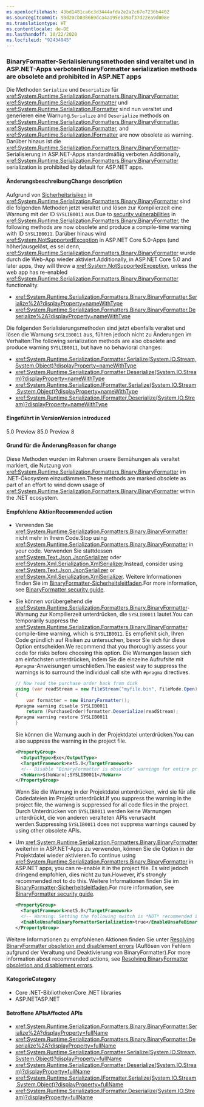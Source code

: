 ```yaml
---
ms.openlocfilehash: 43bd1481ca6c3d3444afda2e2a2c67e7236b4402
ms.sourcegitcommit: 98d20cb038669dca4a195eb39af37d22ea9d008e
ms.translationtype: HT
ms.contentlocale: de-DE
ms.lasthandoff: 10/22/2020
ms.locfileid: "92434945"
---
```

### <a name="binaryformatter-serialization-methods-are-obsolete-and-prohibited-in-aspnet-apps"></a><span data-ttu-id="977ed-101">BinaryFormatter-Serialisierungsmethoden sind veraltet und in ASP.NET-Apps verboten</span><span class="sxs-lookup"><span data-stu-id="977ed-101">BinaryFormatter serialization methods are obsolete and prohibited in ASP.NET apps</span></span>

<span data-ttu-id="977ed-102">Die Methoden `Serialize` und `Deserialize` für <xref:System.Runtime.Serialization.Formatters.Binary.BinaryFormatter>, <xref:System.Runtime.Serialization.Formatter> und <xref:System.Runtime.Serialization.IFormatter> sind nun veraltet und generieren eine Warnung.</span><span class="sxs-lookup"><span data-stu-id="977ed-102">`Serialize` and `Deserialize` methods on <xref:System.Runtime.Serialization.Formatters.Binary.BinaryFormatter>, <xref:System.Runtime.Serialization.Formatter>, and <xref:System.Runtime.Serialization.IFormatter> are now obsolete as warning.</span></span> <span data-ttu-id="977ed-103">Darüber hinaus ist die <xref:System.Runtime.Serialization.Formatters.Binary.BinaryFormatter>-Serialisierung in ASP.NET-Apps standardmäßig verboten.</span><span class="sxs-lookup"><span data-stu-id="977ed-103">Additionally, <xref:System.Runtime.Serialization.Formatters.Binary.BinaryFormatter> serialization is prohibited by default for ASP.NET apps.</span></span>

#### <a name="change-description"></a><span data-ttu-id="977ed-104">Änderungsbeschreibung</span><span class="sxs-lookup"><span data-stu-id="977ed-104">Change description</span></span>

<span data-ttu-id="977ed-105">Aufgrund von [Sicherheitsrisiken](../../../../docs/standard/serialization/binaryformatter-security-guide.md#binaryformatter-security-vulnerabilities) in <xref:System.Runtime.Serialization.Formatters.Binary.BinaryFormatter> sind die folgenden Methoden jetzt veraltet und lösen zur Kompilierzeit eine Warnung mit der ID `SYSLIB0011` aus.</span><span class="sxs-lookup"><span data-stu-id="977ed-105">Due to [security vulnerabilities](../../../../docs/standard/serialization/binaryformatter-security-guide.md#binaryformatter-security-vulnerabilities) in <xref:System.Runtime.Serialization.Formatters.Binary.BinaryFormatter>, the following methods are now obsolete and produce a compile-time warning with ID `SYSLIB0011`.</span></span> <span data-ttu-id="977ed-106">Darüber hinaus wird <xref:System.NotSupportedException> in ASP.NET Core 5.0-Apps (und höher)ausgelöst, es sei denn, <xref:System.Runtime.Serialization.Formatters.Binary.BinaryFormatter> wurde durch die Web-App wieder aktiviert.</span><span class="sxs-lookup"><span data-stu-id="977ed-106">Additionally, in ASP.NET Core 5.0 and later apps, they will throw a <xref:System.NotSupportedException>, unless the web app has re-enabled <xref:System.Runtime.Serialization.Formatters.Binary.BinaryFormatter> functionality.</span></span>

- <xref:System.Runtime.Serialization.Formatters.Binary.BinaryFormatter.Serialize%2A?displayProperty=nameWithType>
- <xref:System.Runtime.Serialization.Formatters.Binary.BinaryFormatter.Deserialize%2A?displayProperty=nameWithType>

<span data-ttu-id="977ed-107">Die folgenden Serialisierungsmethoden sind jetzt ebenfalls veraltet und lösen die Warnung `SYSLIB0011` aus, führen jedoch nicht zu Änderungen im Verhalten:</span><span class="sxs-lookup"><span data-stu-id="977ed-107">The following serialization methods are also obsolete and produce warning `SYSLIB0011`, but have no behavioral changes:</span></span>

- <xref:System.Runtime.Serialization.Formatter.Serialize(System.IO.Stream,System.Object)?displayProperty=nameWithType>
- <xref:System.Runtime.Serialization.Formatter.Deserialize(System.IO.Stream)?displayProperty=nameWithType>
- <xref:System.Runtime.Serialization.IFormatter.Serialize(System.IO.Stream,System.Object)?displayProperty=nameWithType>
- <xref:System.Runtime.Serialization.IFormatter.Deserialize(System.IO.Stream)?displayProperty=nameWithType>

#### <a name="version-introduced"></a><span data-ttu-id="977ed-108">Eingeführt in Version</span><span class="sxs-lookup"><span data-stu-id="977ed-108">Version introduced</span></span>

<span data-ttu-id="977ed-109">5.0 Preview 8</span><span class="sxs-lookup"><span data-stu-id="977ed-109">5.0 Preview 8</span></span>

#### <a name="reason-for-change"></a><span data-ttu-id="977ed-110">Grund für die Änderung</span><span class="sxs-lookup"><span data-stu-id="977ed-110">Reason for change</span></span>

<span data-ttu-id="977ed-111">Diese Methoden wurden im Rahmen unsere Bemühungen als veraltet markiert, die Nutzung von <xref:System.Runtime.Serialization.Formatters.Binary.BinaryFormatter> im .NET-Ökosystem einzudämmen.</span><span class="sxs-lookup"><span data-stu-id="977ed-111">These methods are marked obsolete as part of an effort to wind down usage of <xref:System.Runtime.Serialization.Formatters.Binary.BinaryFormatter> within the .NET ecosystem.</span></span>

#### <a name="recommended-action"></a><span data-ttu-id="977ed-112">Empfohlene Aktion</span><span class="sxs-lookup"><span data-stu-id="977ed-112">Recommended action</span></span>

- <span data-ttu-id="977ed-113">Verwenden Sie <xref:System.Runtime.Serialization.Formatters.Binary.BinaryFormatter> nicht mehr in Ihrem Code.</span><span class="sxs-lookup"><span data-stu-id="977ed-113">Stop using <xref:System.Runtime.Serialization.Formatters.Binary.BinaryFormatter> in your code.</span></span> <span data-ttu-id="977ed-114">Verwenden Sie stattdessen <xref:System.Text.Json.JsonSerializer> oder <xref:System.Xml.Serialization.XmlSerializer>.</span><span class="sxs-lookup"><span data-stu-id="977ed-114">Instead, consider using <xref:System.Text.Json.JsonSerializer> or <xref:System.Xml.Serialization.XmlSerializer>.</span></span> <span data-ttu-id="977ed-115">Weitere Informationen finden Sie im [BinaryFormatter-Sicherheitsleitfaden](../../../../docs/standard/serialization/binaryformatter-security-guide.md).</span><span class="sxs-lookup"><span data-stu-id="977ed-115">For more information, see [BinaryFormatter security guide](../../../../docs/standard/serialization/binaryformatter-security-guide.md).</span></span>

- <span data-ttu-id="977ed-116">Sie können vorübergehend die <xref:System.Runtime.Serialization.Formatters.Binary.BinaryFormatter>-Warnung zur Kompilierzeit unterdrücken, die `SYSLIB0011` lautet.</span><span class="sxs-lookup"><span data-stu-id="977ed-116">You can temporarily suppress the <xref:System.Runtime.Serialization.Formatters.Binary.BinaryFormatter> compile-time warning, which is `SYSLIB0011`.</span></span> <span data-ttu-id="977ed-117">Es empfiehlt sich, Ihren Code gründlich auf Risiken zu untersuchen, bevor Sie sich für diese Option entscheiden.</span><span class="sxs-lookup"><span data-stu-id="977ed-117">We recommend that you thoroughly assess your code for risks before choosing this option.</span></span> <span data-ttu-id="977ed-118">Die Warnungen lassen sich am einfachsten unterdrücken, indem Sie die einzelne Aufrufsite mit `#pragma`-Anweisungen umschließen.</span><span class="sxs-lookup"><span data-stu-id="977ed-118">The easiest way to suppress the warnings is to surround the individual call site with `#pragma` directives.</span></span>

  ```csharp
  // Now read the purchase order back from disk
  using (var readStream = new FileStream("myfile.bin", FileMode.Open))
  {
      var formatter = new BinaryFormatter();
  #pragma warning disable SYSLIB0011
      return (PurchaseOrder)formatter.Deserialize(readStream);
  #pragma warning restore SYSLIB0011
  }
  ```

  <span data-ttu-id="977ed-119">Sie können die Warnung auch in der Projektdatei unterdrücken.</span><span class="sxs-lookup"><span data-stu-id="977ed-119">You can also suppress the warning in the project file.</span></span>

  ```xml
  <PropertyGroup>
    <OutputType>Exe</OutputType>
    <TargetFramework>net5.0</TargetFramework>
    <!-- Disable "BinaryFormatter is obsolete" warnings for entire project -->
    <NoWarn>$(NoWarn);SYSLIB0011</NoWarn>
  </PropertyGroup>
  ```

  <span data-ttu-id="977ed-120">Wenn Sie die Warnung in der Projektdatei unterdrücken, wird sie für alle Codedateien im Projekt unterdrückt.</span><span class="sxs-lookup"><span data-stu-id="977ed-120">If you suppress the warning in the project file, the warning is suppressed for all code files in the project.</span></span> <span data-ttu-id="977ed-121">Durch Unterdrücken von `SYSLIB0011` werden keine Warnungen unterdrückt, die von anderen veralteten APIs verursacht werden.</span><span class="sxs-lookup"><span data-stu-id="977ed-121">Suppressing `SYSLIB0011` does not suppress warnings caused by using other obsolete APIs.</span></span>

- <span data-ttu-id="977ed-122">Um <xref:System.Runtime.Serialization.Formatters.Binary.BinaryFormatter> weiterhin in ASP.NET-Apps zu verwenden, können Sie die Option in der Projektdatei wieder aktivieren.</span><span class="sxs-lookup"><span data-stu-id="977ed-122">To continue using <xref:System.Runtime.Serialization.Formatters.Binary.BinaryFormatter> in ASP.NET apps, you can re-enable it in the project file.</span></span> <span data-ttu-id="977ed-123">Es wird jedoch dringend empfohlen, dies nicht zu tun.</span><span class="sxs-lookup"><span data-stu-id="977ed-123">However, it's strongly recommended not to do this.</span></span> <span data-ttu-id="977ed-124">Weitere Informationen finden Sie im [BinaryFormatter-Sicherheitsleitfaden](../../../../docs/standard/serialization/binaryformatter-security-guide.md).</span><span class="sxs-lookup"><span data-stu-id="977ed-124">For more information, see [BinaryFormatter security guide](../../../../docs/standard/serialization/binaryformatter-security-guide.md).</span></span>

  ```xml
  <PropertyGroup>
    <TargetFramework>net5.0</TargetFramework>
    <!-- Warning: Setting the following switch is *NOT* recommended in web apps. -->
    <EnableUnsafeBinaryFormatterSerialization>true</EnableUnsafeBinaryFormatterSerialization>
  </PropertyGroup>
  ```

<span data-ttu-id="977ed-125">Weitere Informationen zu empfohlenen Aktionen finden Sie unter [Resolving BinaryFormatter obsoletion and disablement errors](https://aka.ms/binaryformatter) (Auflösen von Fehlern aufgrund der Veraltung und Deaktivierung von BinaryFormatter).</span><span class="sxs-lookup"><span data-stu-id="977ed-125">For more information about recommended actions, see [Resolving BinaryFormatter obsoletion and disablement errors](https://aka.ms/binaryformatter).</span></span>

#### <a name="category"></a><span data-ttu-id="977ed-126">Kategorie</span><span class="sxs-lookup"><span data-stu-id="977ed-126">Category</span></span>

- <span data-ttu-id="977ed-127">Core .NET-Bibliotheken</span><span class="sxs-lookup"><span data-stu-id="977ed-127">Core .NET libraries</span></span>
- <span data-ttu-id="977ed-128">ASP.NET</span><span class="sxs-lookup"><span data-stu-id="977ed-128">ASP.NET</span></span>

#### <a name="affected-apis"></a><span data-ttu-id="977ed-129">Betroffene APIs</span><span class="sxs-lookup"><span data-stu-id="977ed-129">Affected APIs</span></span>

- <xref:System.Runtime.Serialization.Formatters.Binary.BinaryFormatter.Serialize%2A?displayProperty=fullName>
- <xref:System.Runtime.Serialization.Formatters.Binary.BinaryFormatter.Deserialize%2A?displayProperty=fullName>
- <xref:System.Runtime.Serialization.Formatter.Serialize(System.IO.Stream,System.Object)?displayProperty=fullName>
- <xref:System.Runtime.Serialization.Formatter.Deserialize(System.IO.Stream)?displayProperty=fullName>
- <xref:System.Runtime.Serialization.IFormatter.Serialize(System.IO.Stream,System.Object)?displayProperty=fullName>
- <xref:System.Runtime.Serialization.IFormatter.Deserialize(System.IO.Stream)?displayProperty=fullName>

<!--

#### Affected APIs

- `Overload:System.Runtime.Serialization.Formatters.Binary.BinaryFormatter.Serialize`
- `Overload:System.Runtime.Serialization.Formatters.Binary.BinaryFormatter.Deserialize`
- `M:System.Runtime.Serialization.Formatter.Serialize(System.IO.Stream,System.Object)`
- `M:System.Runtime.Serialization.Formatter.Deserialize(System.IO.Stream)`
- `M:System.Runtime.Serialization.IFormatter.Serialize(System.IO.Stream,System.Object)`
- `M:System.Runtime.Serialization.IFormatter.Deserialize(System.IO.Stream)`

-->
